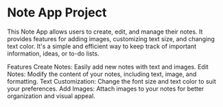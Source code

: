 # Note App Project
This Note App allows users to create, edit, and manage their notes. It provides features for adding images, customizing text size, and changing text color. It's a simple and efficient way to keep track of important information, ideas, or to-do lists.

Features
Create Notes: Easily add new notes with text and images.
Edit Notes: Modify the content of your notes, including text, image, and formatting.
Text Customization: Change the font size and text color to suit your preferences.
Add Images: Attach images to your notes for better organization and visual appeal.
